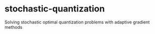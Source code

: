 # stochastic-quantization
Solving stochastic optimal quantization problems with adaptive gradient methods

